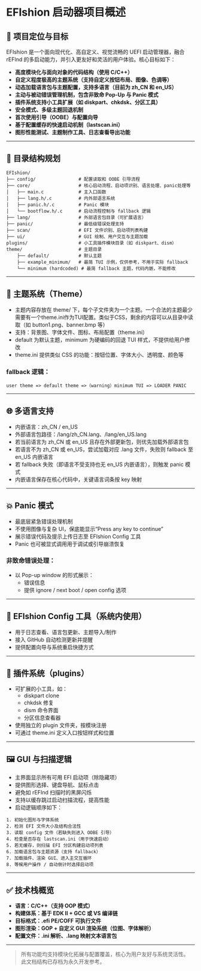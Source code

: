 # EFIshion 启动器项目概述

## 🧠 项目定位与目标
EFIshion 是一个面向现代化、高自定义、视觉流畅的 UEFI 启动管理器，融合 rEFInd 的多启动能力，并引入更友好和灵活的用户体验。核心目标如下：

- **高度模块化与面向对象的代码结构（使用 C/C++）**
- **自定义程度极高的主题系统（支持自定义按钮布局、图像、色调等）**
- **动态加载语言包与主题配置，支持多语言（目前为 zh_CN 和 en_US）**
- **主动与被动错误管理机制，包含非致命 Pop-Up 与 Panic 模式**
- **插件系统支持小工具扩展（如 diskpart、chkdsk、分区工具）**
- **安全模式、多级主题回退机制**
- **首次使用引导（OOBE）与配置向导**
- **基于配置缓存的快速启动机制（lastscan.ini）**
- **图形性能测试、主题制作工具、日志查看导出功能**

---

## 📁 目录结构规划

```
EFIshion/
├── config/                # 配置读取和 OOBE 引导流程
├── core/                  # 核心启动流程、启动项识别、语言处理、panic处理等
│   ├── main.c             # 主入口函数
│   ├── lang.h/.c          # 内外部语言系统
│   ├── panic.h/.c         # Panic 模块
│   └── bootflow.h/.c      # 启动流程控制与 fallback 逻辑
├── lang/                  # 外部语言包目录（可扩展语言）
├── panic/                 # 最低级错误处理支持
├── scan/                  # EFI 文件识别、启动项列表构建
├── ui/                    # GUI 绘制、用户交互与主题加载
plugins/                   # 小工具插件模块目录（如 diskpart、dism）
theme/                     # 主题目录
    ├── default/           # 默认主题
    ├── example_minimum/   # 最简 TUI 示例，仅供参考，不用于实际 fallback
    └── minimum (hardcoded) # 最简 fallback 主题，代码内嵌，不能修改
```

---

## 🎨 主题系统（Theme）

- 主题内容存放在 theme/ 下，每个子文件夹为一个主题。一个合法的主题最少需要有一个theme.ini作为TUI配置。类似于CSS，剩余的内容可以从目录中读取（如 button1.png、banner.bmp 等）
- 支持：背景图、字体文件、图标、布局配置（theme.ini）
- default 为默认主题，minimum 为硬编码的回退 TUI 样式，不提供给用户修改
- theme.ini 提供类似 CSS 的功能：按钮位置、字体大小、透明度、颜色等

### fallback 逻辑：
```
user theme => default theme =>（warning）minimum TUI => LOADER PANIC
```

---

## 🌐 多语言支持

- 内嵌语言：zh_CN / en_US
- 外部语言包路径：/lang/zh_CN.lang、/lang/en_US.lang
- 若当前语言为 zh_CN 或 en_US 且存在外部更新包，则优先加载外部语言包
- 若语言不为 zh_CN 或 en_US，尝试加载对应 .lang 文件，失败则 fallback 至 en_US 内嵌语言
- 若 fallback 失败（即语言不受支持也无 en_US 内嵌语言），则触发 panic 模式
- 内嵌语言保存在核心代码中，关键语言词条按 key 映射

---

## 💥 Panic 模式

- 最底层紧急错误处理机制
- 不使用图像与复杂 UI，保底能显示“Press any key to continue”
- 展示错误代码及提示上传日志至 EFIshion Config 工具
- Panic 也可被显式调用用于调试或引导崩溃恢复

### 非致命错误处理：
- 以 Pop-up window 的形式展示：
  - 错误信息
  - 提供 ignore / next boot / open config 选项

---

## 🔧 EFIshion Config 工具（系统内使用）

- 用于日志查看、语言包更新、主题导入/制作
- 接入 GitHub 自动检测更新并提醒
- 提供配置向导与系统重启快捷方式

---

## 🧩 插件系统（plugins）

- 可扩展的小工具，如：
  - diskpart clone
  - chkdsk 修复
  - dism 命令界面
  - 分区信息查看器
- 使用独立的 plugin 文件夹，按模块注册
- 可通过 theme.ini 定义入口按钮样式和位置

---

## 🖼 GUI 与扫描逻辑

- 主界面显示所有可用 EFI 启动项（除隐藏项）
- 提供图形选择、键盘导航、鼠标点击
- 避免如 rEFInd 扫描时的黑屏闪烁
- 支持以缓存跳过启动扫描流程，提高性能
- 启动逻辑顺序如下：

```
1. 初始化图形与字体系统
2. 检测 EFI 文件大小及结构合法性
3. 读取 config 文件（若缺失则进入 OOBE 引导）
4. 检查是否存在 lastscan.ini（用于快速启动）
5. 若无缓存，则扫描 EFI 分区构建启动项列表
6. 加载语言包与主题资源（支持 fallback）
7. 加载插件、渲染 GUI、进入主交互循环
8. 等候用户操作 / 自动倒计时选择启动项
```

---

## ✅ 技术栈概览

- **语言：C/C++（支持 OOP 模式）**
- **构建体系：基于 EDK II + GCC 或 VS 编译链**
- **目标格式：.efi PE/COFF 可执行文件**
- **图形渲染：GOP + 自定义 GUI 渲染系统（位图、字体解析）**
- **配置文件：.ini 解析、.lang 映射文本语言包**

---

> 所有功能均支持模块化拓展与配置覆盖，核心为用户友好与系统灵活性。
> 此文档结构已存档为永久开发参考。
